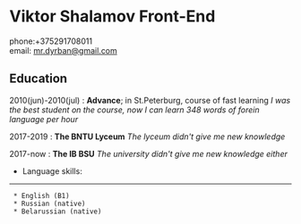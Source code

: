 Viktor Shalamov Front-End
============

phone:+375291708011             
email: mr.dyrban@gmail.com

Education
---------
2010(jun)-2010(jul)
:   **Advance**; in St.Peterburg, course of fast learning
    *I was the best student on the course, now I can learn 348 words of forein language per hour*

2017-2019
:   **The BNTU Lyceum**
    *The lyceum didn't give me new knowledge*

2017-now
:   **The IB BSU**
    *The university didn't give me new knowledge either*


* Language skills:
----------------------------------------
     * English (B1)
     * Russian (native)
     * Belarussian (native)

